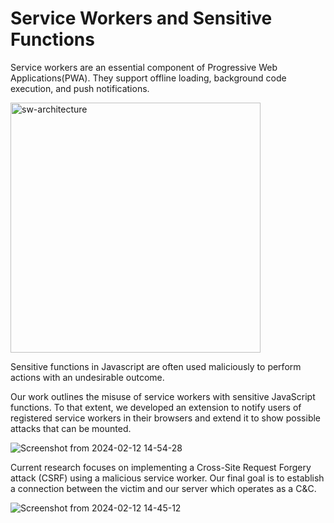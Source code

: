 # Service Workers and Sensitive Functions

Service workers are an essential component of Progressive Web Applications(PWA). They support offline loading, background code execution, and push notifications.

<img width="400" alt="sw-architecture" src="https://github.com/SkandaSiva/service-worker/assets/54946169/ad10f7c7-7d78-462d-8bb2-0b44004bb5b1">

Sensitive functions in Javascript are often used maliciously to perform actions with an undesirable outcome. 

Our work outlines the misuse of service workers with sensitive JavaScript functions. To that extent, we developed an extension to notify users of registered service workers in their browsers and extend it to show possible attacks that can be mounted.

![Screenshot from 2024-02-12 14-54-28](https://github.com/SkandaSiva/service-worker/assets/54946169/d4385373-c94a-4e8c-9bd1-975ed4200415)

Current research focuses on implementing a Cross-Site Request Forgery attack (CSRF) using a malicious service worker. Our final goal is to establish a connection between the victim and our server which operates as a C&C.

![Screenshot from 2024-02-12 14-45-12](https://github.com/SkandaSiva/service-worker/assets/54946169/24f56ee9-632d-4dd2-baf1-614eb5e5d3a4)
